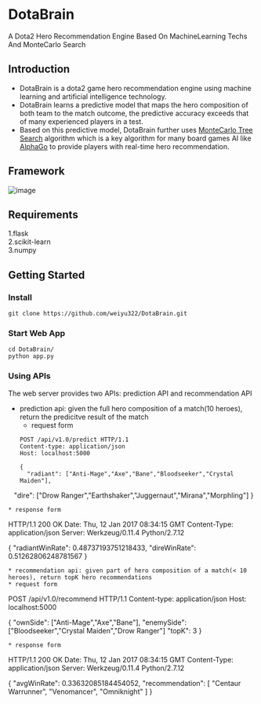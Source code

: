 # DotaBrain
A Dota2 Hero Recommendation Engine Based On MachineLearning Techs And MonteCarlo Search

## Introduction
- DotaBrain is a dota2 game hero recommendation engine using machine learning and artificial intelligence technology.
- DotaBrain learns a predictive model that maps the hero composition of both team to the match outcome, the predictive accuracy exceeds that of many experienced players in a test.
- Based on this predictive model, DotaBrain further uses [MonteCarlo Tree Search](https://en.wikipedia.org/wiki/Monte_Carlo_tree_search) algorithm which is a key algorithm for many board games AI like [AlphaGo](https://en.wikipedia.org/wiki/AlphaGo) to provide players with real-time hero recommendation.

## Framework
![image](https://github.com/weiyu322/DotaBrain/blob/master/resource/framework.png)

## Requirements
1.flask<br>
2.scikit-learn<br>
3.numpy

## Getting Started
### Install
```
git clone https://github.com/weiyu322/DotaBrain.git
```
### Start Web App
```
cd DotaBrain/
python app.py
```
### Using APIs
The web server provides two APIs: prediction API and recommendation API
* prediction api: given the full hero composition of a match(10 heroes), return the predicitve result of the match 
  * request form
  ``` 
  POST /api/v1.0/predict HTTP/1.1
  Content-type: application/json
  Host: localhost:5000

  {
    "radiant": ["Anti-Mage","Axe","Bane","Bloodseeker","Crystal Maiden"],
    "dire": ["Drow Ranger","Earthshaker","Juggernaut","Mirana","Morphling"]
  }
  ```
  * response form
  ```
  HTTP/1.1 200 OK
  Date: Thu, 12 Jan 2017 08:34:15 GMT
  Content-Type: application/json
  Server: Werkzeug/0.11.4 Python/2.7.12
  
  {
    "radiantWinRate": 0.48737193751218433,
    "direWinRate": 0.51262806248781567
  }
  ```
* recommendation api: given part of hero composition of a match(< 10 heroes), return topK hero recommendations
  * request form
  ```
  POST /api/v1.0/recommend HTTP/1.1
  Content-type: application/json
  Host: localhost:5000
  
  {
    "ownSide": ["Anti-Mage","Axe","Bane"],
    "enemySide": ["Bloodseeker","Crystal Maiden","Drow Ranger"]
    "topK": 3
  }
  ```
  * response form
  ```
  HTTP/1.1 200 OK
  Date: Thu, 12 Jan 2017 08:34:15 GMT
  Content-Type: application/json
  Server: Werkzeug/0.11.4 Python/2.7.12
  
  {
    "avgWinRate": 0.33632085184454052, 
    "recommendation": [
      "Centaur Warrunner", 
      "Venomancer", 
      "Omniknight"
    ]
  }
  ```
